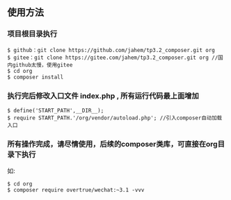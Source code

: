 ## 使用方法

### 项目根目录执行
```
$ github：git clone https://github.com/jahem/tp3.2_composer.git org
$ gitee：git clone https://gitee.com/jahem/tp3.2_composer.git org //国内github太慢，使用gitee
$ cd org
$ composer install
```

### 执行完后修改入口文件 index.php , 所有运行代码最上面增加
```
$ define('START_PATH',__DIR__);
$ require START_PATH.'/org/vendor/autoload.php'; //引入composer自动加载入口
``` 

### 所有操作完成，请尽情使用，后续的composer类库，可直接在org目录下执行
如:
```
$ cd org
$ composer require overtrue/wechat:~3.1 -vvv
```

